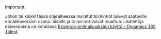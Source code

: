 > [!IMPORTANT]
> Jotkin tai kaikki tässä ohjeaiheessa mainitut toiminnot tulevat saataville ennakkoversion osana. Sisältö ja toiminnot voivat muuttua. Lisätietoja esiversioista on kohdassa [Esiversio-ominaisuuksien käyttö – Dynamics 365 Talent](../access-preview-feature.md).
